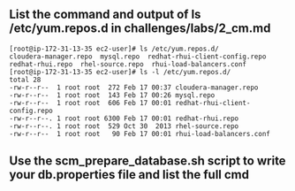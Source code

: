 ## List the command and output of ls /etc/yum.repos.d in challenges/labs/2_cm.md

```
[root@ip-172-31-13-35 ec2-user]# ls /etc/yum.repos.d/
cloudera-manager.repo  mysql.repo  redhat-rhui-client-config.repo  redhat-rhui.repo  rhel-source.repo  rhui-load-balancers.conf
[root@ip-172-31-13-35 ec2-user]# ls -l /etc/yum.repos.d/
total 28
-rw-r--r--  1 root root  272 Feb 17 00:37 cloudera-manager.repo
-rw-r--r--  1 root root  143 Feb 17 00:26 mysql.repo
-rw-r--r--  1 root root  606 Feb 17 00:01 redhat-rhui-client-config.repo
-rw-r--r--. 1 root root 6300 Feb 17 00:01 redhat-rhui.repo
-rw-r--r--. 1 root root  529 Oct 30  2013 rhel-source.repo
-rw-r--r--  1 root root   90 Feb 17 00:01 rhui-load-balancers.conf
```

## Use the scm_prepare_database.sh script to write your db.properties file and list the full cmd
```

```
